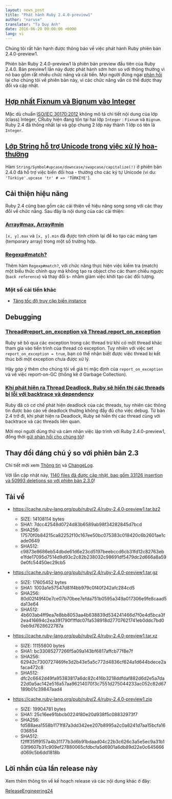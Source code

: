 ```yaml
---
layout: news_post
title: "Phát hành Ruby 2.4.0-preview1"
author: "naruse"
translator: "Tạ Duy Anh"
date: 2016-06-20 09:00:00 +0000
lang: vi
---
```


Chúng tôi rất hân hạnh được thông báo về việc phát hành Ruby phiên bản
2.4.0-preview1.

Phiên bản Ruby 2.4.0-preview1 là phiên bản preview đầu tiên của Ruby 2.4.0.
Bản preview1 lần này được phát hành sớm hơn so với thông thường vì nó bao gồm rất
nhiều chức năng và cải tiến. Mọi người đừng ngại
[phản hồi](https://bugs.ruby-lang.org/projects/ruby/wiki/HowToReport) lại cho
chúng tôi về phiên bản này, vì các chức năng vẫn có thể được thay đổi và cập nhật.

## [Hợp nhất Fixnum và Bignum vào Integer](https://bugs.ruby-lang.org/issues/12005)

Mặc dù chuẩn [ISO/IEC 30170:2012](http://www.iso.org/iso/iso_catalogue/catalogue_tc/catalogue_detail.htm?csnumber=59579)
không mô tả chi tiết nội dung của lớp (class) Integer, CRuby
hiện đang tồn tại hai lớp `Integer` : `Fixnum` và `Bignum`. Ruby 2.4 đã thống
nhất lại và gộp chung 2 lớp này thành 1 lớp có tên là `Integer`.

## [Lớp String hỗ trợ Unicode trong việc xử lý hoa-thường](https://bugs.ruby-lang.org/issues/10085)

Hàm `String/Symbol#upcase/downcase/swapcase/capitalize(!)` ở phiên bản 2.4.0 đã
hỗ trợ việc biến đổi hoa - thường cho các ký tự Unicode
(vi du: `'Türkiye'.upcase 'tr' # => 'TÜRKİYE'`).

## Cải thiện hiệu năng

Ruby 2.4 cũng bao gồm các cải thiện về hiệu năng song song với các thay đổi
về chức năng. Sau đây là nội dung của các cải thiện:

### [Array#max, Array#min](https://bugs.ruby-lang.org/issues/12172)

`[x, y].max` và `[x, y].min` đã được tinh chỉnh lại để ko tạo các mảng
tạm (temporary array) trong một số  trường hợp.

### [Regexp#match?](https://bugs.ruby-lang.org/issues/8110)

Thêm hàm `Regexp#match?`, với chức năng thực hiện việc kiểm tra (match)
một biểu thức chính quy mà không tạo ra object cho các tham chiếu ngược
(`back reference`) và thay đổi `$~` nhằm giảm việc khởi tạo các đối tượng.

### Một số cải tiến khác

* [Tăng tốc độ truy cập biến instance](https://bugs.ruby-lang.org/issues/12274)

## Debugging

### [Thread#report_on_exception và Thread.report_on_exception](https://bugs.ruby-lang.org/issues/6647)

Ruby sẽ bỏ qua các exception trong các thread trừ khi có một thread khác tham
gia vào tiến trình của thread có exception. Tuy nhiên với việc
set `report_on_exception = true`, bạn có thể nhận biết được việc thread bị
kết thúc bởi một exception chưa  được xử lý.

Hãy góp ý thêm cho chúng tôi về giá trị mặc định của `report_on_exception`
và về việc report-on-GC (thống kê ở Garbage Collection).

### [Khi phát hiện ra Thread Deadlock, Ruby sẽ hiển thị các threads bị lỗi với backtrace và dependency](https://bugs.ruby-lang.org/issues/8214)

Ruby đã có cơ chế phát hiện deadlock của các threads, tuy nhiên các thông tin
được báo cáo về deadlock thường không đầy đủ cho việc debug. Từ bản 2.4 trở đi,
khi phát hiện ra Deadlock, Ruby sẽ hiển thị các thread cùng với backtrace
và các threads liên quan.

Mời mọi người dùng thử và cảm nhận việc lập trình với Ruby 2.4.0-preview1,
đồng thời [gửi phản hồi cho chúng tôi](https://bugs.ruby-lang.org/projects/ruby/wiki/HowToReport)!

## Thay đổi đáng chú ý so với phiên bản 2.3

Chi tiết mời xem [Thông tin](https://github.com/ruby/ruby/blob/v2_4_0_preview1/NEWS) và
[ChangeLog](https://github.com/ruby/ruby/blob/v2_4_0_preview1/ChangeLog).

Với lần cập nhật này, [1140 files đã được cập nhật, bao gồm 33126 insertion và 50993 deletions so với phiên bản 2.3.0](https://github.com/ruby/ruby/compare/v2_3_0...v2_4_0_preview1)!

## Tải về

* <https://cache.ruby-lang.org/pub/ruby/2.4/ruby-2.4.0-preview1.tar.bz2>

  * SIZE:   14108114 bytes
  * SHA1:   7dcc42548d0724d83b6589ab98f34282845d7bcd
  * SHA256: 17570f0b84215ca82252f10c167ee50bc075383c018420c6b2601ae1cade0649
  * SHA512: c9873e8686eb54dbde61d6e23cd5197beebccd6cb31fd12c82763ebe1fde17095d7514d9d93c2c82b238032c98691df5479dc2d666a8a590e0fc54450ec29cb5

* <https://cache.ruby-lang.org/pub/ruby/2.4/ruby-2.4.0-preview1.tar.gz>

  * SIZE:   17605452 bytes
  * SHA1:   1003a1e57547d81f4bb979c0f40f242afc284cd5
  * SHA256: 80d02f49f40e7ce07b70bee7efda751b0595a349a017306e9fe8caad5da13e64
  * SHA512: 4b603ab4ff9ea7e8bb8053aa4b638839d534241466d7f0e4d5bca3f2ea416694c2ea391790f1ffdc07fa538918d27707621741eb0ddc7bd00eb9d7628622787a

* <https://cache.ruby-lang.org/pub/ruby/2.4/ruby-2.4.0-preview1.tar.xz>

  * SIZE:   11155800 bytes
  * SHA1:   bc33085277266f5a09a143bf6817affcb77f8e7f
  * SHA256: 62942c7300727469fe3d2b43e5a5c772d4836cf624a1d644bdece2afaca472c8
  * SHA512: dfc2c6642d49fa95383817a6dc82c416b3218ddfdaf882d6d2e5a7da22d0a5ac142e516a57aa96214070f3c7551d275044233ac052c82d67189b01c39847aad4

* <https://cache.ruby-lang.org/pub/ruby/2.4/ruby-2.4.0-preview1.zip>

  * SIZE:   19904781 bytes
  * SHA1:   25c16ee91bbcb0224f80e20d938f5c08832973f7
  * SHA256: fd588aea1558b1171f87a3dd342ee207b8995a2c0a8241d7aa15bcfa16036854
  * SHA512: f2fff35ff9157a4b31177b3d6b91bdaad04c22b3c626c3a5e5ec9a31b103f9607b31c909ef27880065cfdbcfa5d6901a6db89d22e0c645666d069c5b6dd1818b

## Lời nhắn của lần release này

Xem thêm thông tin về kế hoạch release và các nội dung khác ở đây:

[ReleaseEngineering24](https://bugs.ruby-lang.org/projects/ruby-master/wiki/ReleaseEngineering24)
